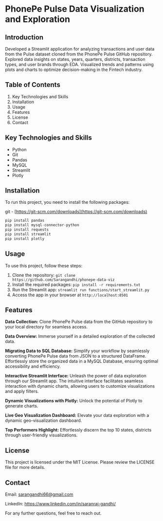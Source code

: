# PhonePe Pulse Data Visualization and Exploration

## Introduction

Developed a Streamlit application for analyzing transactions and user data from the Pulse dataset cloned from the PhonePe Pulse GitHub repository. Explored data insights on states, years, quarters, districts, transaction types, and user brands through EDA. Visualized trends and patterns using plots and charts to optimize decision-making in the Fintech industry.

## Table of Contents

1. Key Technologies and Skills
2. Installation
3. Usage
4. Features
5. License
6. Contact

## Key Technologies and Skills
- Python
- Git
- Pandas
- MySQL
- Streamlit
- Plotly

## Installation

To run this project, you need to install the following packages:

git - [https://git-scm.com/downloads](https://git-scm.com/downloads)

```python
pip install pandas
pip install mysql-connector-python
pip install requests
pip install streamlit
pip install plotly
```

## Usage

To use this project, follow these steps:

1. Clone the repository: ```git clone https://github.com/Sarangandhi/phonepe-data-viz```
2. Install the required packages: ```pip install -r requirements.txt```
3. Run the Streamlit app: ```streamlit run functions/start_streamlit.py```
4. Access the app in your browser at ```http://localhost:8501```

## Features

**Data Collection:** Clone PhonePe Pulse data from the GitHub repository to your local directory for seamless access.

**Data Overview:** Immerse yourself in a detailed exploration of the collected data.

**Migrating Data to SQL Database:** Simplify your workflow by seamlessly converting PhonePe Pulse data from JSON to a structured DataFrame. Effortlessly store the organized data in a MySQL Database, ensuring optimal accessibility and efficiency.

**Interactive Streamlit Interface:** Unleash the power of data exploration through our Streamlit app. The intuitive interface facilitates seamless interaction with dynamic charts, allowing users to customize visualizations and apply filters.

**Dynamic Visualizations with Plotly:** Unlock the potential of Plotly to generate charts.

**Live Geo Visualization Dashboard:** Elevate your data exploration with a dynamic geo-visualization dashboard.

**Top Performers Highlight:** Effortlessly discern the top 10 states, districts through user-friendly visualizations.


## License

This project is licensed under the MIT License. Please review the LICENSE file for more details.

## Contact

Email: sarangandhi66@gmail.com 

LinkedIn: https://www.linkedin.com/in/saranraj-gandhi/

For any further questions, feel free to reach out.
